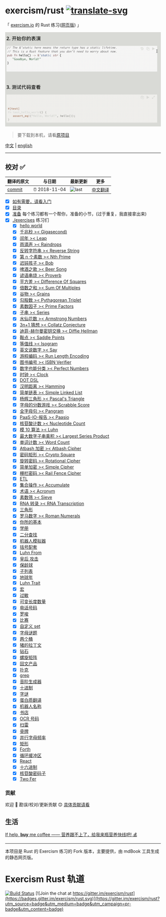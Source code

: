 # exercism/rust [![translate-svg]][translate-list]

<!-- [![explain]][source]  -->

[explain]: http://llever.com/explain.svg
[source]: https://github.com/chinanf-boy/Source-Explain
[translate-svg]: http://llever.com/translate.svg
[translate-list]: https://github.com/chinanf-boy/chinese-translate-list

「 [exercism.io](exercism.io) 的 Rust 练习([网页版](http://llever.com/exercism-rust-zh)) 」

<p align="center">
<img src="./hello-world.gif" width="680px;">
</p>

> 要下载到本机，请看[原项目](https://github.com/exercism/rust)

[中文](./readme.md) | [english](https://github.com/exercism/rust)

---

## 校对 ✅

<!-- doc-templite START generated -->
<!-- repo = 'exercism/rust' -->
<!-- commit = 'a390d5d84b51507f04d6125979abe5e42a42e7ae' -->
<!-- time = '2018-11-04' -->

| 翻译的原文 | 与日期        | 最新更新 | 更多                       |
| ---------- | ------------- | -------- | -------------------------- |
| [commit]   | ⏰ 2018-11-04 | ![last]  | [中文翻译][translate-list] |

[last]: https://img.shields.io/github/last-commit/exercism/rust.svg
[commit]: https://github.com/exercism/rust/tree/a390d5d84b51507f04d6125979abe5e42a42e7ae

<!-- doc-templite END generated -->

- [x] [如有需要，请看入门](./exercises/hello-world/GETTING_STARTED.zh.md)
- [x] [目录](./src/SU)
- [x] [准备](./exercises/prepare.md) 每个练习都有一个帮你，准备的小节，(过于重复，我直接拿出来)
- [x] [./exercises](./exercises) 练习们
  - [x] [hello world](./exercises/hello-world/README.zh.md)
  - [x] [千兆秒 >< Gigasecond)](./exercises/gigasecond/README.zh.md)
  - [x] [闰年 >< Leap](./exercises/leap/README.zh.md)
  - [x] [雨滴声 >< Raindrops](./exercises/raindrops/README.zh.md)
  - [x] [反转字符串 >< Reverse String](./exercises/reverse-string/README.zh.md)
  - [x] [第 n 个素数 >< Nth Prime](./exercises/nth-prime/README.zh.md)
  - [x] [迟钝孩子 >< Bob](./exercises/bob/README.zh.md)
  - [x] [啤酒之歌 >< Beer Song](./exercises/beer-song/README.zh.md)
  - [x] [谚语串烧 >< Proverb](./exercises/proverb/README.zh.md)
  - [x] [平方差 >< Difference Of Squares](./exercises/difference-of-squares/README.zh.md)
  - [x] [倍数之和 >< Sum Of Multiples](./exercises/sum-of-multiples/README.zh.md)
  - [x] [谷物 >< Grains](./exercises/grains/README.zh.md)
  - [x] [勾股数 >< Pythagorean Triplet](./exercises/pythagorean-triplet/README.zh.md)
  - [x] [素数因子 >< Prime Factors](./exercises/prime-factors/README.zh.md)
  - [x] [子串 >< Series](./exercises/series/README.zh.md)
  - [x] [水仙花数 >< Armstrong Numbers](./exercises/armstrong-numbers/README.zh.md)
  - [x] [3n+1 猜想 >< Collatz Conjecture](./exercises/collatz-conjecture/README.zh.md)
  - [x] [迪菲-赫尔曼密钥交换 >< Diffie Hellman](./exercises/diffie-hellman/README.zh.md)
  - [x] [鞍点 >< Saddle Points](./exercises/saddle-points/README.zh.md)
  - [x] [等值线 >< Isogram](./exercises/isogram/README.zh.md)
  - [x] [英文说数字 >< Say](./exercises/say/README.zh.md)
  - [x] [游程编码 >< Run Length Encoding](./exercises/run-length-encoding/README.zh.md)
  - [x] [图书编号 >< ISBN Verifier](./exercises/isbn-verifier/README.zh.md)
  - [x] [数字也能分类 >< Perfect Numbers](./exercises/perfect-numbers/README.zh.md)
  - [x] [时钟 >< Clock](./exercises/clock/README.zh.md)
  - [x] [DOT DSL](./exercises/dot-dsl/README.zh.md)
  - [x] [汉明距离 >< Hamming](./exercises/hamming/README.zh.md)
  - [x] [简单链表 >< Simple Linked List](./exercises/simple-linked-list/README.zh.md)
  - [x] [杨辉三角形 >< Pascal's Triangle](./exercises/pascals-triangle/README.zh.md)
  - [x] [字母的分数游戏 >< Scrabble Score](./exercises/scrabble-score/README.zh.md)
  - [x] [全字母句 >< Pangram](./exercises/pangram/README.zh.md)
  - [x] [PaaS-IO-报告 >< Paasio](./exercises/paasio/README.zh.md)
  - [x] [核苷酸计数 >< Nucleotide Count](./exercises/nucleotide-count/README.zh.md)
  - [x] [模 10 算法 >< Luhn](./exercises/luhn/README.zh.md)
  - [x] [最大数字子串乘积 >< Largest Series Product](./exercises/largest-series-product/README.zh.md)
  - [x] [单词计数 >< Word Count](./exercises/word-count/README.zh.md)
  - [x] [Atbash 加密 >< Atbash Cipher](./exercises/atbash-cipher/README.zh.md)
  - [x] [密码矩形 >< Crypto Square](./exercises/crypto-square/README.zh.md)
  - [x] [旋转密码 >< Rotational Cipher](./exercises/rotational-cipher/README.zh.md)
  - [x] [简单加密 >< Simple Cipher](./exercises/simple-cipher/README.zh.md)
  - [x] [栅栏密码 >< Rail Fence Cipher](./exercises/rail-fence-cipher/README.zh.md)
  - [x] [ETL](./exercises/etl/README.zh.md)
  - [x] [集合操作 >< Accumulate](./exercises/accumulate/README.zh.md)
  - [x] [术语 >< Acronym](./exercises/acronym/README.zh.md)
  - [x] [素数筛 >< Sieve](./exercises/sieve/README.zh.md)
  - [x] [RNA 转录 >< RNA Transcription](./exercises/rna-transcription/README.zh.md)
  - [x] [三角形](./exercises/triangle/README.zh.md)
  - [x] [罗马数字 >< Roman Numerals](./exercises/roman-numerals/README.zh.md)
  - [x] [你所的基本](./exercises/all-your-base/README.zh.md)
  - [x] [学册](./exercises/grade-school/README.zh.md)
  - [x] [二分查找](./exercises/binary-search/README.zh.md)
  - [x] [机器人模拟器](./exercises/robot-simulator/README.zh.md)
  - [x] [括号配套](./exercises/bracket-push/README.zh.md)
  - [x] [Luhn From](./exercises/luhn-from/README.zh.md)
  - [x] [皇后 攻击](./exercises/queen-attack/README.zh.md)
  - [x] [保龄球](./exercises/bowling/README.zh.md)
  - [x] [子列表](./exercises/sublist/README.zh.md)
  - [x] [地球年](./exercises/space-age/README.zh.md)
  - [x] [Luhn Trait](./exercises/luhn-trait/README.zh.md)
  - [x] [宏](./exercises/macros/README.zh.md)
  - [x] [过敏](./exercises/allergies/README.zh.md)
  - [x] [可变长度数量](./exercises/variable-length-quantity/README.zh.md)
  - [x] [电话号码](./exercises/phone-number/README.zh.md)
  - [x] [罗唆](./exercises/wordy/README.zh.md)
  - [x] [比赛](./exercises/tournament/README.zh.md)
  - [x] [自定义 set](./exercises/custom-set/README.zh.md)
  - [x] [字母谜题](./exercises/alphametics/README.zh.md)
  - [x] [两个桶](./exercises/two-bucket/README.zh.md)
  - [x] [猪的拉丁文](./exercises/pig-latin/README.zh.md)
  - [x] [钻石](./exercises/diamond/README.zh.md)
  - [x] [螺旋矩阵](./exercises/spiral-matrix/README.zh.md)
  - [x] [回文产品](./exercises/palindrome-products/README.zh.md)
  - [x] [扑克](./exercises/poker/README.zh.md)
  - [x] [grep](./exercises/grep/README.zh.md)
  - [x] [音阶生成器](./exercises/scale-generator/README.zh.md)
  - [x] [十进制](./exercises/decimal/README.zh.md)
  - [x] [字谜](./exercises/anagram/README.zh.md)
  - [x] [蛋白质翻译](./exercises/protein-translation/README.zh.md)
  - [x] [机器人名称](./exercises/robot-name/README.zh.md)
  - [x] [书店](./exercises/book-store/README.zh.md)
  - [x] [OCR 号码](./exercises/ocr-numbers/README.zh.md)
  - [x] [扫雷](./exercises/minesweeper/README.zh.md)
  - [x] [骨牌](./exercises/dominoes/README.zh.md)
  - [x] [并行字母频率](./exercises/parallel-letter-frequency/README.zh.md)
  - [x] [矩形](./exercises/rectangles/README.zh.md)
  - [x] [Forth](./exercises/forth/README.zh.md)
  - [x] [循环缓冲区](./exercises/circular-buffer/README.zh.md)
  - [x] [React](./exercises/react/README.zh.md)
  - [x] [十六进制](./exercises/hexadecimal/README.zh.md)
  - [x] [核苷酸密码子](./exercises/nucleotide-codons/README.zh.md)
  - [x] [Two Fer](./exercises/two-fer/README.zh.md)

### 贡献

欢迎 👏 勘误/校对/更新贡献 😊 [具体贡献请看](https://github.com/chinanf-boy/chinese-translate-list#贡献)

## 生活

[If help, **buy** me coffee —— 营养跟不上了，给我来瓶营养快线吧! 💰](https://github.com/chinanf-boy/live-need-money)

---

本项目是 Rust 的 Exercism 练习的 Fork 版本，主要提供，由 mdBook 工具生成的静态网页版。

# Exercism Rust 轨道

[![Build Status](https://travis-ci.org/exercism/rust.svg?branch=master)](https://travis-ci.org/exercism/rust)
[![Join the chat at https://gitter.im/exercism/rust](https://badges.gitter.im/exercism/rust.svg)](https://gitter.im/exercism/rust?utm_source=badge&utm_medium=badge&utm_campaign=pr-badge&utm_content=badge)
